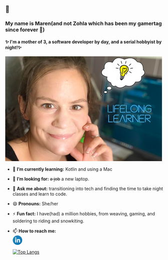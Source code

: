 ## 👋

### My name is Maren(and not Zohla which has been my gamertag since forever :floppy_disk:)
#### :sparkles:  I'm a mother of 3, a software developer by day, and a serial hobbyist by night!:sparkles:


<img src="https://github.com/Zohla/Zohla/blob/master/maren_bulb.jpg" width ="500">



- 🌱 **I’m currently learning:**   Kotlin and using a Mac
- 🤔 **I’m looking for:**          ~~a job~~ a new laptop.
- 💬 **Ask me about:**              transitioning into tech and finding the time to take night classes and learn to code.

- 😄 **Pronouns:**                 She/her
- ⚡ **Fun fact:**                 I have(had) a million hobbies, from weaving, gaming, and soldering to riding and snowkiting.
- 📫 **How to reach me:**     
  <a href="https://www.linkedin.com/in/maren-lilleberre-117406188">
  <img align="center" alt="Maren Lilleberre | LinkedIn" width="30px" src="https://github.com/Zohla/Zohla/blob/master/images/linkedin-icon.svg" />   
    
    
    [![Top Langs](https://github-readme-stats.vercel.app/api/top-langs/?username=zohla&layout=compact)](https://github.com/zohla/github-readme-stats)
